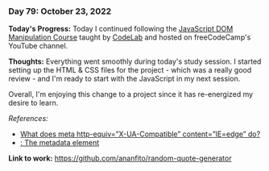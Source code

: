 ### Day 79: October 23, 2022

**Today's Progress:** Today I continued following the [JavaScript DOM Manipulation Course](https://youtu.be/5fb2aPlgoys) taught by [CodeLab](https://www.youtube.com/c/CodeLab98) and hosted on freeCodeCamp's YouTube channel.

**Thoughts:** Everything went smoothly during today's study session. I started setting up the HTML & CSS files for the project - which was a really good review - and I'm ready to start with the JavaScript in my next session.

Overall, I'm enjoying this change to a project since it has re-energized my desire to learn.

*References:*

- [What does meta http-equiv=”X-UA-Compatible” content=”IE=edge” do?](https://www.constant-surfer.com/info/x-ua-compatible)
- [<meta>: The metadata element](https://developer.mozilla.org/en-US/docs/Web/HTML/Element/meta)

**Link to work:** https://github.com/ananfito/random-quote-generator

